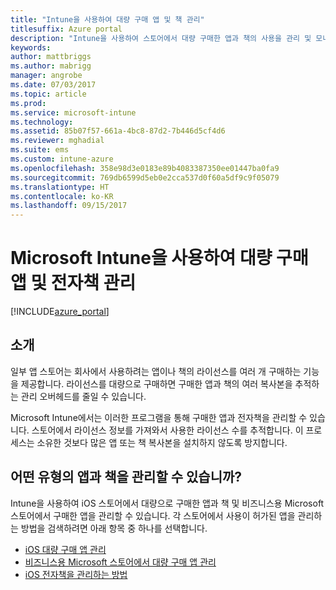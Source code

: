```yaml
---
title: "Intune을 사용하여 대량 구매 앱 및 책 관리"
titlesuffix: Azure portal
description: "Intune을 사용하여 스토어에서 대량 구매한 앱과 책의 사용을 관리 및 모니터링하는 방법을 알아봅니다.\""
keywords: 
author: mattbriggs
ms.author: mabrigg
manager: angrobe
ms.date: 07/03/2017
ms.topic: article
ms.prod: 
ms.service: microsoft-intune
ms.technology: 
ms.assetid: 85b07f57-661a-4bc8-87d2-7b446d5cf4d6
ms.reviewer: mghadial
ms.suite: ems
ms.custom: intune-azure
ms.openlocfilehash: 358e98d3e0183e89b4083387350ee01447ba0fa9
ms.sourcegitcommit: 769db6599d5eb0e2cca537d0f60a5df9c9f05079
ms.translationtype: HT
ms.contentlocale: ko-KR
ms.lasthandoff: 09/15/2017
---
```

# <a name="manage-volume-purchased-apps-and-books-with-microsoft-intune"></a>Microsoft Intune을 사용하여 대량 구매 앱 및 전자책 관리

[!INCLUDE[azure_portal](./includes/azure_portal.md)]

## <a name="introduction"></a>소개

일부 앱 스토어는 회사에서 사용하려는 앱이나 책의 라이선스를 여러 개 구매하는 기능을 제공합니다. 라이선스를 대량으로 구매하면 구매한 앱과 책의 여러 복사본을 추적하는 관리 오버헤드를 줄일 수 있습니다.

Microsoft Intune에서는 이러한 프로그램을 통해 구매한 앱과 전자책을 관리할 수 있습니다. 스토어에서 라이선스 정보를 가져와서 사용한 라이선스 수를 추적합니다. 이 프로세스는 소유한 것보다 많은 앱 또는 책 복사본을 설치하지 않도록 방지합니다.

## <a name="which-types-of-apps-and-books-can-you-manage"></a>어떤 유형의 앱과 책을 관리할 수 있습니까?

Intune을 사용하여 iOS 스토어에서 대량으로 구매한 앱과 책 및 비즈니스용 Microsoft 스토어에서 구매한 앱을 관리할 수 있습니다. 각 스토어에서 사용이 허가된 앱을 관리하는 방법을 검색하려면 아래 항목 중 하나를 선택합니다.

- [iOS 대량 구매 앱 관리](vpp-apps-ios.md)
- [비즈니스용 Microsoft 스토어에서 대량 구매 앱 관리](windows-store-for-business.md)
- [iOS 전자책을 관리하는 방법](vpp-ebooks-ios.md)
